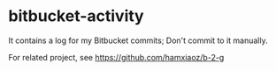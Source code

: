 bitbucket-activity
==================

It contains a log for my Bitbucket commits; Don't commit to it manually. 

For related project, see https://github.com/hamxiaoz/b-2-g
